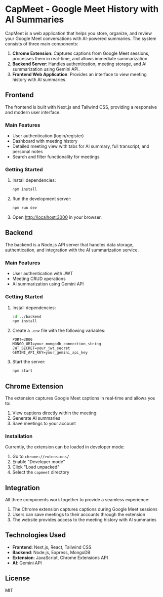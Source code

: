 # CapMeet - Google Meet History with AI Summaries

CapMeet is a web application that helps you store, organize, and review your Google Meet conversations with AI-powered summaries. The system consists of three main components:

1. **Chrome Extension**: Captures captions from Google Meet sessions, processes them in real-time, and allows immediate summarization.
2. **Backend Server**: Handles authentication, meeting storage, and AI summarization using Gemini API.
3. **Frontend Web Application**: Provides an interface to view meeting history with AI summaries.

## Frontend

The frontend is built with Next.js and Tailwind CSS, providing a responsive and modern user interface.

### Main Features

- User authentication (login/register)
- Dashboard with meeting history
- Detailed meeting view with tabs for AI summary, full transcript, and personal notes
- Search and filter functionality for meetings

### Getting Started

1. Install dependencies:
   ```bash
   npm install
   ```

2. Run the development server:
   ```bash
   npm run dev
   ```

3. Open [http://localhost:3000](http://localhost:3000) in your browser.

## Backend

The backend is a Node.js API server that handles data storage, authentication, and integration with the AI summarization service.

### Main Features

- User authentication with JWT
- Meeting CRUD operations
- AI summarization using Gemini API

### Getting Started

1. Install dependencies:
   ```bash
   cd ../backend
   npm install
   ```

2. Create a `.env` file with the following variables:
   ```
   PORT=3000
   MONGO_URI=your_mongodb_connection_string
   JWT_SECRET=your_jwt_secret
   GEMINI_API_KEY=your_gemini_api_key
   ```

3. Start the server:
   ```bash
   npm start
   ```

## Chrome Extension

The extension captures Google Meet captions in real-time and allows you to:

1. View captions directly within the meeting
2. Generate AI summaries
3. Save meetings to your account

### Installation

Currently, the extension can be loaded in developer mode:

1. Go to `chrome://extensions/`
2. Enable "Developer mode"
3. Click "Load unpacked"
4. Select the `capmeet` directory

## Integration

All three components work together to provide a seamless experience:

1. The Chrome extension captures captions during Google Meet sessions
2. Users can save meetings to their accounts through the extension
3. The website provides access to the meeting history with AI summaries

## Technologies Used

- **Frontend**: Next.js, React, Tailwind CSS
- **Backend**: Node.js, Express, MongoDB
- **Extension**: JavaScript, Chrome Extensions API
- **AI**: Gemini API

## License

MIT
